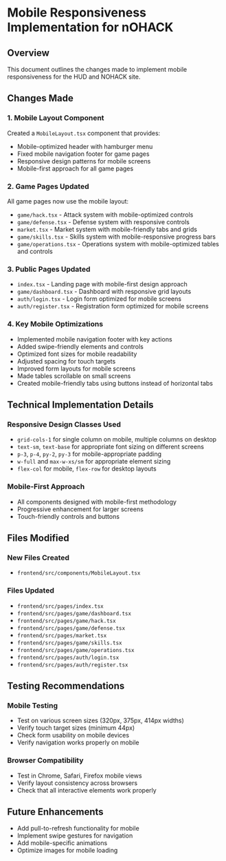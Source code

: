 # Mobile Responsiveness Implementation for nOHACK

## Overview
This document outlines the changes made to implement mobile responsiveness for the HUD and NOHACK site.

## Changes Made

### 1. Mobile Layout Component
Created a `MobileLayout.tsx` component that provides:
- Mobile-optimized header with hamburger menu
- Fixed mobile navigation footer for game pages
- Responsive design patterns for mobile screens
- Mobile-first approach for all game pages

### 2. Game Pages Updated
All game pages now use the mobile layout:
- `game/hack.tsx` - Attack system with mobile-optimized controls
- `game/defense.tsx` - Defense system with responsive controls
- `market.tsx` - Market system with mobile-friendly tabs and grids
- `game/skills.tsx` - Skills system with mobile-responsive progress bars
- `game/operations.tsx` - Operations system with mobile-optimized tables and controls

### 3. Public Pages Updated
- `index.tsx` - Landing page with mobile-first design approach
- `game/dashboard.tsx` - Dashboard with responsive grid layouts
- `auth/login.tsx` - Login form optimized for mobile screens
- `auth/register.tsx` - Registration form optimized for mobile screens

### 4. Key Mobile Optimizations
- Implemented mobile navigation footer with key actions
- Added swipe-friendly elements and controls
- Optimized font sizes for mobile readability
- Adjusted spacing for touch targets
- Improved form layouts for mobile screens
- Made tables scrollable on small screens
- Created mobile-friendly tabs using buttons instead of horizontal tabs

## Technical Implementation Details

### Responsive Design Classes Used
- `grid-cols-1` for single column on mobile, multiple columns on desktop
- `text-sm`, `text-base` for appropriate font sizing on different screens
- `p-3`, `p-4`, `py-2`, `py-3` for mobile-appropriate padding
- `w-full` and `max-w-xs/sm` for appropriate element sizing
- `flex-col` for mobile, `flex-row` for desktop layouts

### Mobile-First Approach
- All components designed with mobile-first methodology
- Progressive enhancement for larger screens
- Touch-friendly controls and buttons

## Files Modified

### New Files Created
- `frontend/src/components/MobileLayout.tsx`

### Files Updated
- `frontend/src/pages/index.tsx`
- `frontend/src/pages/game/dashboard.tsx`
- `frontend/src/pages/game/hack.tsx`
- `frontend/src/pages/game/defense.tsx`
- `frontend/src/pages/market.tsx`
- `frontend/src/pages/game/skills.tsx`
- `frontend/src/pages/game/operations.tsx`
- `frontend/src/pages/auth/login.tsx`
- `frontend/src/pages/auth/register.tsx`

## Testing Recommendations

### Mobile Testing
- Test on various screen sizes (320px, 375px, 414px widths)
- Verify touch target sizes (minimum 44px)
- Check form usability on mobile devices
- Verify navigation works properly on mobile

### Browser Compatibility
- Test in Chrome, Safari, Firefox mobile views
- Verify layout consistency across browsers
- Check that all interactive elements work properly

## Future Enhancements

- Add pull-to-refresh functionality for mobile
- Implement swipe gestures for navigation
- Add mobile-specific animations
- Optimize images for mobile loading